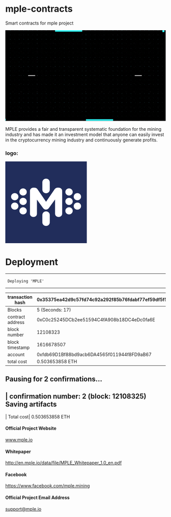 # mple-contracts
Smart contracts for mple project

![alt text](https://github.com/mplesupport/mple-contracts/blob/main/assets/mple.gif?raw=true "MPLE")

MPLE provides a fair and transparent systematic foundation for the mining industry and has made it an investment model that anyone can easily invest in the cryptocurrency mining industry and continuously generate profits.


### logo:
![alt text][logo]

[logo]: https://github.com/mplesupport/mple-contracts/blob/main/assets/mple_logo_250_etherscan.png?raw=true "MPLE"




# Deployment
---------------------------------------------------
     Deploying 'MPLE'
---------------------------------------------------
  | transaction hash 	| 0x35375ea42d9c57fd74c92a292f85b76fdabf77ef59df5f5e64b64ff0e9802250 	|
|-	|-	|
| Blocks 	| 5 (Seconds: 17) 	|
| contract address 	| 0xC0c25245DCb2ee51594C4fA908b18DC4eDc0fa6E 	|
| block number 	| 12108323 	|
| block timestamp 	| 1616678507 	|
| account 	| 0xfdb69D1Bf88bd9acb6DA4565f011944f8FD9aB67 	|
| total cost 	| 0.503653858 ETH 	|


   Pausing for 2 confirmations...
   ---------------------------------------------------
  |  confirmation number: 2 (block: 12108325)
      Saving artifacts
   ---------------------------------------------------
  |  Total cost|          0.503653858 ETH



#### Official Project Website
www.mple.io
#### Whitepaper	
http://en.mple.io/data/file/MPLE_Whitepaper_1.0_en.pdf

#### Facebook
https://www.facebook.com/mple.mining

#### Official Project Email Address
support@mple.io